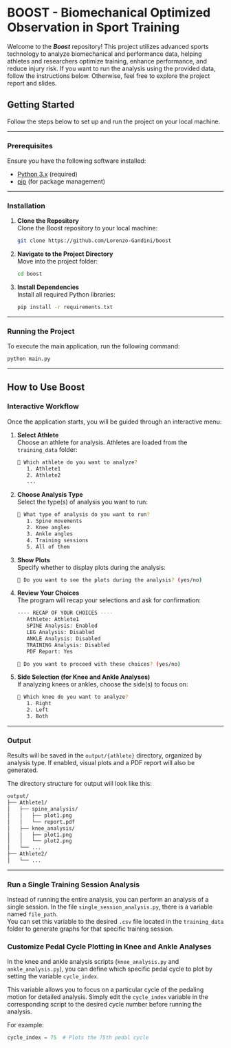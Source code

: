 # BOOST - Biomechanical Optimized Observation in Sport Training

Welcome to the ***Boost*** repository! This project utilizes advanced sports technology to analyze biomechanical and performance data, helping athletes and researchers optimize training, enhance performance, and reduce injury risk.
If you want to run the analysis using the provided data, follow the instructions below. Otherwise, feel free to explore the project report and slides.

## Getting Started

Follow the steps below to set up and run the project on your local machine.

---

### Prerequisites

Ensure you have the following software installed:

- [Python 3.x](https://www.python.org/downloads/) (required)
- [pip](https://pip.pypa.io/en/stable/installation/) (for package management)

---

### Installation

1. **Clone the Repository**  
   Clone the Boost repository to your local machine:
   ```bash
   git clone https://github.com/Lorenzo-Gandini/boost
   ```
2. **Navigate to the Project Directory**  
   Move into the project folder:
   ```bash
   cd boost
   ```
3. **Install Dependencies**  
   Install all required Python libraries:
   ```bash
   pip install -r requirements.txt
   ```

---

### Running the Project

To execute the main application, run the following command:
```bash
python main.py
```

---

## How to Use Boost

### Interactive Workflow

Once the application starts, you will be guided through an interactive menu:

1. **Select Athlete**  
   Choose an athlete for analysis. Athletes are loaded from the `training_data` folder:
   ```bash
   🤔 Which athlete do you want to analyze?
      1. Athlete1
      2. Athlete2
      ...
   ```

2. **Choose Analysis Type**  
   Select the type(s) of analysis you want to run:
   ```bash
   🤔 What type of analysis do you want to run?
      1. Spine movements
      2. Knee angles
      3. Ankle angles
      4. Training sessions
      5. All of them
   ```

3. **Show Plots**  
   Specify whether to display plots during the analysis:
   ```bash
   🤔 Do you want to see the plots during the analysis? (yes/no)
   ```

4. **Review Your Choices**  
   The program will recap your selections and ask for confirmation:
   ```bash
   ---- RECAP OF YOUR CHOICES ----
      Athlete: Athlete1
      SPINE Analysis: Enabled
      LEG Analysis: Disabled
      ANKLE Analysis: Disabled
      TRAINING Analysis: Disabled
      PDF Report: Yes

   🤔 Do you want to proceed with these choices? (yes/no)
   ```

5. **Side Selection (for Knee and Ankle Analyses)**  
   If analyzing knees or ankles, choose the side(s) to focus on:
   ```bash
   🤔 Which knee do you want to analyze?
      1. Right
      2. Left
      3. Both
   ```

---

### Output

Results will be saved in the `output/{athlete}` directory, organized by analysis type. If enabled, visual plots and a PDF report will also be generated.

The directory structure for output will look like this:
```bash
output/
├── Athlete1/
│   ├── spine_analysis/
│   │   ├── plot1.png
│   │   └── report.pdf
│   ├── knee_analysis/
│   │   ├── plot1.png
│   │   └── plot2.png
│   └── ...
├── Athlete2/
│   └── ...
```

---

### Run a Single Training Session Analysis

Instead of running the entire analysis, you can perform an analysis of a single session. In the file `single_session_analysis.py`, there is a variable named `file_path`.  
You can set this variable to the desired `.csv` file located in the `training_data` folder to generate graphs for that specific training session.

### Customize Pedal Cycle Plotting in Knee and Ankle Analyses

In the knee and ankle analysis scripts (`knee_analysis.py` and `ankle_analysis.py`), you can define which specific pedal cycle to plot by setting the variable `cycle_index`.  

This variable allows you to focus on a particular cycle of the pedaling motion for detailed analysis. Simply edit the `cycle_index` variable in the corresponding script to the desired cycle number before running the analysis.

For example:
```python
cycle_index = 75  # Plots the 75th pedal cycle
